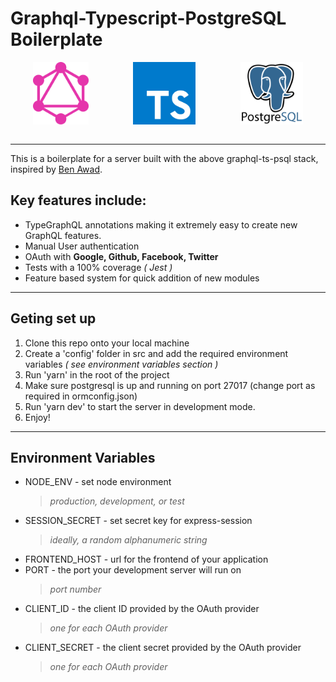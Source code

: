 # Graphql-Typescript-PostgreSQL Boilerplate

<center style="display:flex; justify-content:space-around;" >
  <img 
    src="./assets/images/GraphQL_Logo.svg" 
    alt="GraphQL Icon" 
    height=100
  />
  <img 
    src="./assets/images/TypeScript_Logo.svg" 
    alt="TypeScript Icon" 
    height=100
  />
  <img 
    src="./assets/images/PostgreSQL_Logo.svg" 
    alt="PostgreSQL Icon" 
    height=100
  />
</center>
<br>

---

This is a boilerplate for a server built with the above
graphql-ts-psql stack, inspired by [Ben Awad](https://www.youtube.com/channel/UC-8QAzbLcRglXeN_MY9blyw "Ben's YouTube Channel").

## Key features include:

- TypeGraphQL annotations making it extremely easy to create
  new GraphQL features.
- Manual User authentication
- OAuth with **Google, Github, Facebook, Twitter**
- Tests with a 100% coverage _( Jest )_
- Feature based system for quick addition of new modules

---

## Geting set up

1. Clone this repo onto your local machine
2. Create a 'config' folder in src and add the required
   environment variables _( see environment variables section )_
3. Run 'yarn' in the root of the project
4. Make sure postgresql is up and running on port 27017 (change
   port as required in ormconfig.json)
5. Run 'yarn dev' to start the server in development mode.
6. Enjoy!

---

## Environment Variables

- NODE_ENV - set node environment
  > _production, development, or test_
- SESSION_SECRET - set secret key for express-session
  > _ideally, a random alphanumeric string_
- FRONTEND_HOST - url for the frontend of your application
- PORT - the port your development server will run on
  > _port number_
- CLIENT_ID - the client ID provided by the OAuth provider
  > _one for each OAuth provider_
- CLIENT_SECRET - the client secret provided by the OAuth
  provider
  > _one for each OAuth provider_
